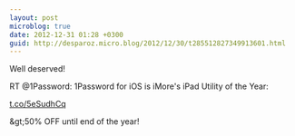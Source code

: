 ```yaml
---
layout: post
microblog: true
date: 2012-12-31 01:28 +0300
guid: http://desparoz.micro.blog/2012/12/30/t285512827349913601.html
---
```

Well deserved!

RT @1Password: 1Password for iOS is iMore's iPad Utility of the Year:

[t.co/5eSudhCq](http://t.co/5eSudhCq)

&amp;gt;50% OFF until end of the year!
